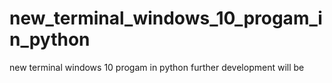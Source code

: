 # new_terminal_windows_10_progam_in_python
new terminal windows 10 progam in python further development will be
